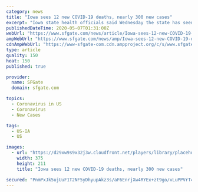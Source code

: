 ```yaml
---
category: news
title: "Iowa sees 12 new COVID-19 deaths, nearly 300 new cases"
excerpt: "Iowa state health officials said Wednesday the state has seen 12 new COVID-19 deaths from the previous day, bringing the state's total to 219. The Iowa Department of Public Health also announced another one-day jump in confirmed cases of the new coronavirus by 293 from Tuesday to Wednesday."
publishedDateTime: 2020-05-07T01:31:00Z
webUrl: "https://www.sfgate.com/news/article/Iowa-sees-12-new-COVID-19-deaths-nearly-300-new-15251096.php"
ampWebUrl: "https://www.sfgate.com/news/amp/Iowa-sees-12-new-COVID-19-deaths-nearly-300-new-15251096.php"
cdnAmpWebUrl: "https://www-sfgate-com.cdn.ampproject.org/c/s/www.sfgate.com/news/amp/Iowa-sees-12-new-COVID-19-deaths-nearly-300-new-15251096.php"
type: article
quality: 150
heat: 150
published: true

provider:
  name: SFGate
  domain: sfgate.com

topics:
  - Coronavirus in US
  - Coronavirus
  - New Cases

tags:
  - US-IA
  - US

images:
  - url: "https://d29xw9s9x32j3w.cloudfront.net/players/library/placeholder.png"
    width: 375
    height: 211
    title: "Iowa sees 12 new COVID-19 deaths, nearly 300 new cases"

secured: "PnmPxJk5ujUuF1T2NF5yDhyupAkz3s/aF6EnrjXw4RYEx+zt9go/vLuPPVrT4k59eOlgy5ZW8VZ5DsDHOa9ODODgMrbCIiOO0PnVyGsCotNgA4CNnQRKL1/LcCzCtDDH2OqtHXCOcA2eivOWkZh4srRXK7+KPzE0MTwG5ivDoUJxYW1mCSNsg/OFeHUrqaHTY8KBykIGAVSred4Z5hmEX0xR0sioQ67BWpywUl6G6lS3mEsywslYeW7HGdRFqZpY9j4cvcQaci1M8bgdNnir1ERsFXgB/fzyW/B6IlKHVLgxrNzIg5zMmW2YwE7o6P0m;Y2LTAtutFEhpvE3A7rGOug=="
---
```


